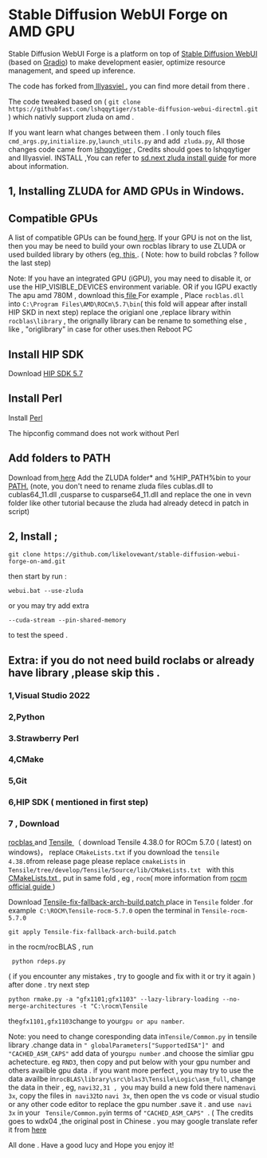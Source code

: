 

# Stable Diffusion WebUI Forge on AMD GPU

Stable Diffusion WebUI Forge is a platform on top of [Stable Diffusion WebUI](https://github.com/AUTOMATIC1111/stable-diffusion-webui) (based on [Gradio](https://www.gradio.app/)) to make development easier, optimize resource management, and speed up inference.

The code has forked from[ lllyasviel ]( https://github.com/lllyasviel/stable-diffusion-webui-forge ), you can find more detail from there .

The code tweaked based on  ( `git clone https://githubfast.com/lshqqytiger/stable-diffusion-webui-directml.git` ) which nativly support zluda on amd .

If you want learn what changes between them . I only touch files `cmd_args.py`,`initialize.py`,`launch_utils.py` and add` zluda.py`, All those changes code came  from  [ lshqqytiger]( https://githubfast.com/lshqqytiger)  , Credits should goes to lshqqytiger and lllyasviel.
INSTALL ,You can refer to [ sd.next zluda install guide]( https://github.com/vladmandic/automatic/wiki/ZLUDA) for more about information.

## 1, Installing ZLUDA for AMD GPUs in Windows.

## Compatible GPUs
A list of compatible GPUs can be found[ here](https://rocm.docs.amd.com/projects/install-on-windows/en/develop/reference/system-requirements.html). If your GPU is not on the list, then you may be need to build your own rocblas library to use ZLUDA or used builded library by others (eg,[ this ]( https://github.com/brknsoul/ROCmLibs/raw/main/ROCmLibs.zip?download=).
( Note: how to build robclas ? follow the last step)

Note: If you have an integrated GPU (iGPU), you may need to disable it, or use the HIP_VISIBLE_DEVICES environment variable. OR if you IGPU exactly The apu amd 780M , download this[ file ](https://github.com/likelovewant/ROCmLibs-for-gfx1103-AMD780M-APU-)
For example , Place `rocblas.dll `into `C:\Program Files\AMD\ROCm\5.7\bin`( this fold will appear after install HIP SKD  in next step) replace the origianl one ,replace library within` rocblas\library` , the orignally library can be rename to something else , like , "origlibrary" in case for other uses.then Reboot PC

## Install HIP SDK
Download [ HIP SDK 5.7](https://www.amd.com/en/developer/resources/rocm-hub/hip-sdk.html)

## Install Perl
Install [Perl]( https://strawberryperl.com/)

The hipconfig command does not work without Perl

## Add folders to PATH
Download from[ here](https://github.com/lshqqytiger/ZLUDA/releases/)
Add the ZLUDA folder* and %HIP_PATH%bin to your [PATH.](https://github.com/brknsoul/ROCmLibs/wiki/Adding-folders-to-PATH)
(note, you don't need to rename zluda files cublas.dll to cublas64_11.dll ,cusparse to cusparse64_11.dll and replace the one in vevn folder like other tutorial because the zluda had already detecd in patch in script)

## 2, Install ;

	git clone https://github.com/likelovewant/stable-diffusion-webui-forge-on-amd.git

then start by run : 

	webui.bat --use-zluda



or you may try add extra 

	--cuda-stream --pin-shared-memory  
 
 to test the speed .


## Extra: if you do not need build roclabs or already have library ,please skip this .
### 1,Visual Studio 2022
### 2,Python
### 3.Strawberry Perl
### 4,CMake
### 5,Git
### 6,HIP SDK ( mentioned in first step)
### 7 , Download 
[ rocblas ]( https://github.com/ROCm/rocBLAS) and [ Tensile ]( https://github.com/ROCm/Tensile)（ download Tensile 4.38.0 for ROCm 5.7.0 ( latest) on windows)， replace ` CMakeLists.txt ` if you download the ` tensile 4.38.0 `from release page please replace `cmakeLists` in `Tensile/tree/develop/Tensile/Source/lib/CMakeLists.txt ` with this [  CMakeLists.txt  ](https://github.com/ROCm/Tensile/tree/develop/Tensile/Source/lib/CMakeLists.txt), put in same fold , eg , `rocm`( more information from  [  rocm official guide   ](https://rocmdocs.amd.com/projects/rocBLAS/en/latest/Windows_Install_Guide.html))

Download [ Tensile-fix-fallback-arch-build.patch ]( https://github.com/likelovewant/ROCmLibs-for-gfx1103-AMD780M-APU-/blob/main/Tensile-fix-fallback-arch-build.patch) place in `Tensile` folder .for example` C:\ROCM\Tensile-rocm-5.7.0`
open the terminal in `Tensile-rocm-5.7.0  `

	git apply Tensile-fix-fallback-arch-build.patch

in the rocm/rocBLAS , run 
     
	 python rdeps.py

( if you encounter any mistakes , try to google and fix with it or try it again  )
after done . try next step

	python rmake.py -a "gfx1101;gfx1103" --lazy-library-loading --no-merge-architectures -t "C:\rocm\Tensile

the`gfx1101,gfx1103`change  to your` gpu or apu namber `.

Note: you need to change coresponding data in`Tensile/Common.py` in tensile library .change data in `" globalParameters["SupportedISA"]" `and `"CACHED_ASM_CAPS"` add data of your`gpu number` .and choose the simliar gpu achetecture. eg `RND3`, then copy and put below with your gpu number and others availble gpu data . if you want more perfect , you may try to use the data availbe in` rocBLAS\library\src\blas3\Tensile\Logic\asm_full `, change the data in their , eg, `navi32,31 , `you may build a new fold there name` navi 3x `, copy the files in` navi32`to `navi 3x`, then open the vs code or visual studio or any other code editor to replace the gpu number .save it . and use` navi 3x` in your ` Tensile/Common.py`in terms of  `"CACHED_ASM_CAPS" `.
( The credits goes to wdx04 ,the original post in Chinese . you may google translate refer it from  [ here  ](https://zhuanlan.zhihu.com/p/680642344)

All done . Have a good lucy and Hope you enjoy it!












